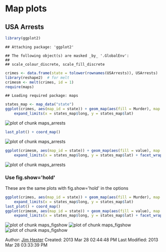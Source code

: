 # Map plots #

## USA Arrests ##

```r
library(ggplot2)
```

```
## Attaching package: 'ggplot2'
```

```
## The following object(s) are masked _by_ '.GlobalEnv':
## 
## scale_colour_discrete, scale_fill_discrete
```

```r
crimes <- data.frame(state = tolower(rownames(USArrests)), USArrests)
library(reshape2)  # for melt
crimesm <- melt(crimes, id = 1)
require(maps)
```

```
## Loading required package: maps
```

```r
states_map <- map_data("state")
ggplot(crimes, aes(map_id = state)) + geom_map(aes(fill = Murder), map = states_map) + 
    expand_limits(x = states_map$long, y = states_map$lat)
```

![plot of chunk maps_arrests](figure/maps_arrests1.png) 

```r
last_plot() + coord_map()
```

![plot of chunk maps_arrests](figure/maps_arrests2.png) 

```r
ggplot(crimesm, aes(map_id = state)) + geom_map(aes(fill = value), map = states_map) + 
    expand_limits(x = states_map$long, y = states_map$lat) + facet_wrap(~variable)
```

![plot of chunk maps_arrests](figure/maps_arrests3.png) 

### Use fig.show='hold' ###
These are the same plots with fig.show='hold' in the options

```r
ggplot(crimes, aes(map_id = state)) + geom_map(aes(fill = Murder), map = states_map) + 
    expand_limits(x = states_map$long, y = states_map$lat)
last_plot() + coord_map()
ggplot(crimesm, aes(map_id = state)) + geom_map(aes(fill = value), map = states_map) + 
    expand_limits(x = states_map$long, y = states_map$lat) + facet_wrap(~variable)
```

![plot of chunk maps_figshow](figure/maps_figshow1.png) ![plot of chunk maps_figshow](figure/maps_figshow2.png) ![plot of chunk maps_figshow](figure/maps_figshow3.png) 

Author: [Jim Hester](http://jimhester.com)
Created: 2013 Mar 28 02:44:48 PM
Last Modified: 2013 Mar 28 03:33:39 PM
